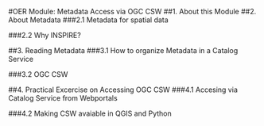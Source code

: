 #OER Module: Metadata Access via OGC CSW
##1. About this Module
##2. About Metadata
  ###2.1 Metadata for spatial data

  ###2.2 Why INSPIRE?

##3. Reading Metadata
  ###3.1 How to organize Metadata in a Catalog Service

  ###3.2 OGC CSW

##4. Practical Excercise on Accessing OGC CSW
  ###4.1 Accesing via Catalog Service from Webportals

  ###4.2 Making CSW avaiable in QGIS and Python
